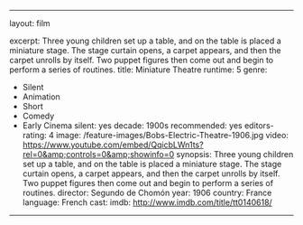 ---

layout: film

excerpt: Three young children set up a table, and on the table is placed a miniature stage. The stage curtain opens, a carpet appears, and then the carpet unrolls by itself. Two puppet figures then come out and begin to perform a series of routines.
title: Miniature Theatre
runtime: 5
genre:
- Silent
- Animation
- Short
- Comedy
- Early Cinema 
silent: yes
decade: 1900s
recommended: yes
editors-rating: 4
image: /feature-images/Bobs-Electric-Theatre-1906.jpg
video: https://www.youtube.com/embed/QqicbLWn1ts?rel=0&amp;controls=0&amp;showinfo=0
synopsis: Three young children set up a table, and on the table is placed a miniature stage. The stage curtain opens, a carpet appears, and then the carpet unrolls by itself. Two puppet figures then come out and begin to perform a series of routines.
director:  Segundo de Chomón
year: 1906
country:  France
language: French
cast:
imdb: http://www.imdb.com/title/tt0140618/

---